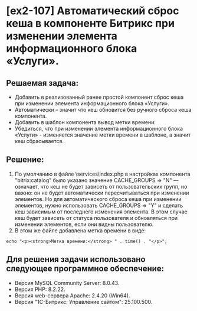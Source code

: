# [ex2-107] Автоматический сброс кеша в компоненте Битрикс при изменении элемента информационного блока «Услуги».

## Решаемая задача:
- Добавить в реализованный ранее простой компонент сброс кеша при изменении элемента информационного блока «Услуги».
- Автоматически – значит что кеш обновится без ручного сброса кеша компонента.
- Добавить в шаблон компонента вывод метки времени: <?echo time();?>
- Убедиться, что при изменении элемента информационного блока «Услуги» - изменяется значение метки времени в шаблоне, а значит кеш сбрасывается.

## Решение:
1. По умолчанию в файле \services\index.php в настройках компонента "bitrix:catalog" было указано значение CACHE_GROUPS => "N" — означает, что кеш не будет зависеть от пользовательских групп, но важно: он не будет автоматически пересчитываться при изменении элементов. 
Но для автоматического сброса кеша при изменении элементов, нужно использовать CACHE_GROUPS => "Y" и сделать кеш зависимым от последнего изменения элемента.
В этом случае кеш будет зависеть от статуса пользователя и обновляться при изменении элементов, если они видны пользователю.
2. В этом же файле добавлена метка времени в виде: 
```
echo "<p><strong>Метка времени:</strong> " . time() . "</p>";
```

## Для решения задачи использовано следующее программное обеспечение: 
- Версия MySQL Community Server: 8.0.43.
- Версия PHP: 8.2.22.
- Версия web-сервера Apache: 2.4.20 (Win64).
- Версия "1С-Битрикс: Управление сайтом": 25.100.500. 

